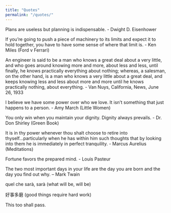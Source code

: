 ```yaml
---
title: "Quotes"
permalink: "/quotes/"
---
```


Plans are useless but planning is indispensable. - Dwight D. Eisenhower

If you’re going to push a piece of machinery to its limits and expect it to hold together, you have to have some sense of where that limit is. - Ken Miles (Ford v Ferrari)

An engineer is said to be a man who knows a great deal about a very little, and who goes around knowing more and more, about less and less, until finally, he knows practically everything about nothing; whereas, a salesman, on the other hand, is a man who knows a very little about a great deal, and keeps knowing less and less about more and more until he knows practically nothing, about everything. - Van Nuys, California, News, June 26, 1933

I believe we have some power over who we love. It isn’t something that just happens to a person. - Amy March (Little Women)

You only win when you maintain your dignity. Dignity always prevails. - Dr. Don Shirley (Green Book)

It is in thy power whenever thou shalt choose to retire into thyself...particularly when he has within him such thoughts that by looking into them he is immediately in perfect tranquility. - Marcus Aurelius (Meditations)

Fortune favors the prepared mind. - Louis Pasteur

The two most important days in your life are the day you are born and the day you find out why. – Mark Twain

quel che sarà, sarà (what will be, will be)

好事多磨 (good things require hard work)

This too shall pass.